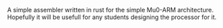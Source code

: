 A simple assembler written in rust for the simple Mu0-ARM architecture.
Hopefully it will be usefull for any students designing the processor for it.
